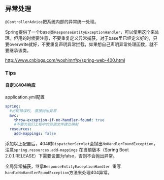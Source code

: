## 异常处理

`@ControllerAdvice`把系统内部的异常统一处理。

Spring提供了一个base类`ResponseEntityExceptionHandler`，可以使用这个来处理。但用的时候要注意，不要重复定义异常捕获，对于base里已经定义好的，只要overwrite就好，不要重复声明异常拦截，如果想自己声明异常处理函数，就不要继承该类。

http://www.cnblogs.com/woshimrf/p/spring-web-400.html



### Tips

#### 自定义404响应

application.yml配置

```yml
spring:
  #出现错误时, 直接抛出异常
  mvc:
    throw-exception-if-no-handler-found: true
    #不要为我们工程中的资源文件建立映射
  resources:
    add-mappings: false
```

添加以上配置后，404时`DispatcherServlet`会抛出`NoHandlerFoundException`，注意`spring.resources.add-mappings` 在当前版本（Spring Boot 2.0.1.RELEASE）下需要设置为false，否则不会抛出异常。

全局异常捕获，继承`ResponseEntityExceptionHandler `重写`handleNoHandlerFoundException`方法来处理404异常。
